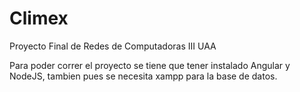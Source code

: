 # Climex
Proyecto Final de Redes de Computadoras III UAA

Para poder correr el proyecto se tiene que tener instalado Angular y NodeJS, tambien pues se necesita xampp para la base de datos.
